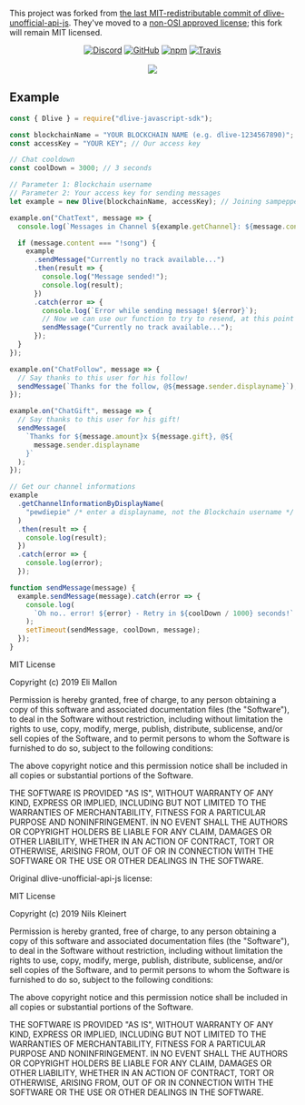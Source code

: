 This project was forked from [the last MIT-redistributable commit of dlive-unofficial-api-js](https://github.com/unofficial-dlive-tv-api/dlive-javascript-sdk-js/commit/86e4c1b0a6e94a35cea9f6a09f4a2128e9e9112b). They've moved to a [non-OSI approved license](https://opensource.org/licenses); this fork will remain MIT licensed.

<p align="center">
    <a href="https://discord.gg/JjwMkK2"><img alt="Discord" src="https://img.shields.io/discord/150889563970076672.svg?label=Discord&style=for-the-badge"></a>
    <a href="https://github.com/iameli/dlive-javascript-sdk/blob/master/LICENSE"><img alt="GitHub" src="https://img.shields.io/github/license/iameli/dlive-javascript-sdk.svg?style=for-the-badge&cacheSeconds=30"></a>
    <a href="https://nodei.co/npm/dlive-javascript-sdk/"><img alt="npm" src="https://img.shields.io/npm/v/dlive-javascript-sdk.svg?style=for-the-badge"></a>
       <a href="https://travis-ci.org/iameli/dlive-javascript-sdk"><img alt="Travis" src="https://img.shields.io/travis/iameli/dlive-javascript-sdk.svg?style=for-the-badge"></a>
    <br />
    <br />
    <a href="https://nodei.co/npm/dlive-javascript-sdk/"><img src="https://nodei.co/npm/dlive-javascript-sdk.png?mini=true"></a>
</p>

## Example

```js
const { Dlive } = require("dlive-javascript-sdk");

const blockchainName = "YOUR BLOCKCHAIN NAME (e.g. dlive-1234567890)"; // Our Blockchain username
const accessKey = "YOUR KEY"; // Our access key

// Chat cooldown
const coolDown = 3000; // 3 seconds

// Parameter 1: Blockchain username
// Parameter 2: Your access key for sending messages
let example = new Dlive(blockchainName, accessKey); // Joining sampepper

example.on("ChatText", message => {
  console.log(`Messages in Channel ${example.getChannel}: ${message.content}`);

  if (message.content === "!song") {
    example
      .sendMessage("Currently no track available...")
      .then(result => {
        console.log("Message sended!");
        console.log(result);
      })
      .catch(error => {
        console.log(`Error while sending message! ${error}`);
        // Now we can use our function to try to resend, at this point you would directly use our own function. Please do not use this example in productive use, because it is ...
        sendMessage("Currently no track available...");
      });
  }
});

example.on("ChatFollow", message => {
  // Say thanks to this user for his follow!
  sendMessage(`Thanks for the follow, @${message.sender.displayname}`);
});

example.on("ChatGift", message => {
  // Say thanks to this user for his gift!
  sendMessage(
    `Thanks for ${message.amount}x ${message.gift}, @${
      message.sender.displayname
    }`
  );
});

// Get our channel informations
example
  .getChannelInformationByDisplayName(
    "pewdiepie" /* enter a displayname, not the Blockchain username */
  )
  .then(result => {
    console.log(result);
  })
  .catch(error => {
    console.log(error);
  });

function sendMessage(message) {
  example.sendMessage(message).catch(error => {
    console.log(
      `Oh no.. error! ${error} - Retry in ${coolDown / 1000} seconds!`
    );
    setTimeout(sendMessage, coolDown, message);
  });
}
```

MIT License

Copyright (c) 2019 Eli Mallon

Permission is hereby granted, free of charge, to any person obtaining a copy
of this software and associated documentation files (the "Software"), to deal
in the Software without restriction, including without limitation the rights
to use, copy, modify, merge, publish, distribute, sublicense, and/or sell
copies of the Software, and to permit persons to whom the Software is
furnished to do so, subject to the following conditions:

The above copyright notice and this permission notice shall be included in all
copies or substantial portions of the Software.

THE SOFTWARE IS PROVIDED "AS IS", WITHOUT WARRANTY OF ANY KIND, EXPRESS OR
IMPLIED, INCLUDING BUT NOT LIMITED TO THE WARRANTIES OF MERCHANTABILITY,
FITNESS FOR A PARTICULAR PURPOSE AND NONINFRINGEMENT. IN NO EVENT SHALL THE
AUTHORS OR COPYRIGHT HOLDERS BE LIABLE FOR ANY CLAIM, DAMAGES OR OTHER
LIABILITY, WHETHER IN AN ACTION OF CONTRACT, TORT OR OTHERWISE, ARISING FROM,
OUT OF OR IN CONNECTION WITH THE SOFTWARE OR THE USE OR OTHER DEALINGS IN THE
SOFTWARE.

Original dlive-unofficial-api-js license:

MIT License

Copyright (c) 2019 Nils Kleinert

Permission is hereby granted, free of charge, to any person obtaining a copy
of this software and associated documentation files (the "Software"), to deal
in the Software without restriction, including without limitation the rights
to use, copy, modify, merge, publish, distribute, sublicense, and/or sell
copies of the Software, and to permit persons to whom the Software is
furnished to do so, subject to the following conditions:

The above copyright notice and this permission notice shall be included in all
copies or substantial portions of the Software.

THE SOFTWARE IS PROVIDED "AS IS", WITHOUT WARRANTY OF ANY KIND, EXPRESS OR
IMPLIED, INCLUDING BUT NOT LIMITED TO THE WARRANTIES OF MERCHANTABILITY,
FITNESS FOR A PARTICULAR PURPOSE AND NONINFRINGEMENT. IN NO EVENT SHALL THE
AUTHORS OR COPYRIGHT HOLDERS BE LIABLE FOR ANY CLAIM, DAMAGES OR OTHER
LIABILITY, WHETHER IN AN ACTION OF CONTRACT, TORT OR OTHERWISE, ARISING FROM,
OUT OF OR IN CONNECTION WITH THE SOFTWARE OR THE USE OR OTHER DEALINGS IN THE
SOFTWARE.

